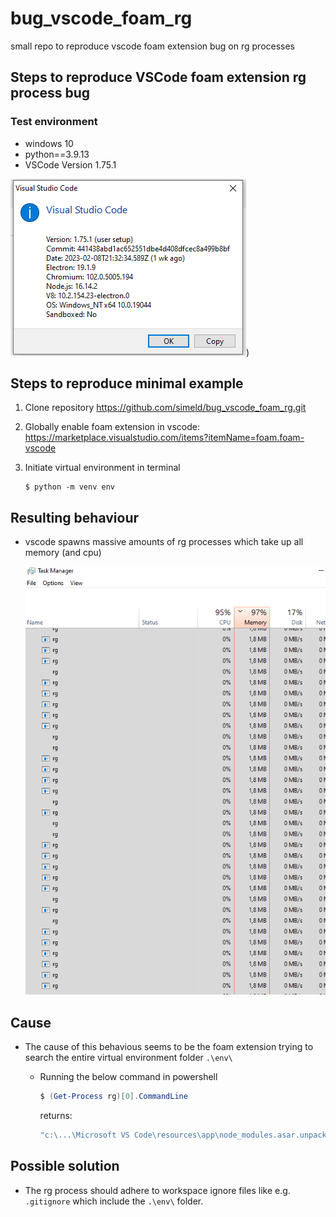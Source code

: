 # bug_vscode_foam_rg

small repo to reproduce vscode foam extension bug on rg processes

## Steps to reproduce VSCode foam extension rg process bug

### Test environment

- windows 10
- python==3.9.13
- VSCode Version 1.75.1

![](https://raw.githubusercontent.com/simeld/bug_vscode_foam_rg/main/2023-02-17-08-27-55.png))

## Steps to reproduce minimal example

1. Clone repository https://github.com/simeld/bug_vscode_foam_rg.git
2. Globally enable foam extension in vscode:
   https://marketplace.visualstudio.com/items?itemName=foam.foam-vscode
3. Initiate virtual environment in terminal

   ```console
   $ python -m venv env
   ```

## Resulting behaviour

- vscode spawns massive amounts of rg processes which take up all memory (and
  cpu)

  ![](https://raw.githubusercontent.com/simeld/bug_vscode_foam_rg/main/2023-02-17-08-33-38.png)

## Cause

- The cause of this behavious seems to be the foam extension trying to search
  the entire virtual environment folder `.\env\`

  - Running the below command in powershell
    ```powershell
    $ (Get-Process rg)[0].CommandLine
    ```
    returns:
    ```powershell
    "c:\...\Microsoft VS Code\resources\app\node_modules.asar.unpacked\@vscode\ripgrep\bin\rg.exe" --files --hidden --case-sensitive -g **/* -g !**/.git -g !**/.svn -g !**/.hg -g !**/CVS -g !**/.DS_Store -g !**/Thumbs.db -g !/{**/.vscode/**/*,**/_layouts/**/*,**/_site/**/*,**/node_modules/**/*,**/.git,**/.svn,**/.hg,**/CVS,**/.DS_Store,**/Thumbs.db} --no-ignore --no-config --no-ignore-global
    ```

## Possible solution

- The rg process should adhere to workspace ignore files like e.g. `.gitignore`
  which include the `.\env\` folder.

